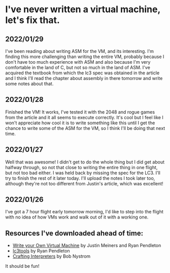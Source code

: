 # I've never written a virtual machine, let's fix that.

## 2022/01/29
I've been reading about writing ASM for the VM, and its interesting. I'm finding this more challenging than writing the entire VM, probably because I don't have too much experience with ASM and also because I'm very comfortable in the land of C, but not so much in the land of ASM. I've acquired the textbook from which the lc3 spec was obtained in the article and I think I'll read the chapter about assembly in there tomorrow and write some notes about that.

## 2022/01/28
Finished the VM! It works, I've tested it with the 2048 and rogue games from the article and it all seems to execute correctly. It's cool but I feel like I won't appreciate how cool it is to write something like this until I get the chance to write some of the ASM for the VM, so I think I'll be doing that next time.

## 2022/01/27
Well that was awesome! I didn't get to do the whole thing but I did get about halfway through, so not that close to writing the entire thing in one flight, but not too bad either. I was held back by missing the spec for the LC3. I'll try to finish the rest of it later today. I'll upload the notes I took later too, although they're not too different from Justin's article, which was excellent!

## 2022/01/26
I've got a 7 hour flight early tomorrow morning, I'd like to step into the flight with no idea of how VMs work and walk out of it with a working one.

## Resources I've downloaded ahead of time:

* [Write your Own Virtual Machine](https://www.jmeiners.com/lc3-vm/) by Justin Meiners and Ryan Pendleton
* [lc3tools](https://github.com/rpendleton/lc3-2048) by Ryan Pendleton
* [Crafting Interpreters](http://www.craftinginterpreters.com/) by Bob Nystrom

It should be fun!